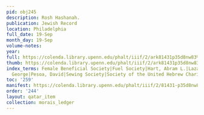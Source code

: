 ```yaml
---
pid: obj245
description: Rosh Hashanah.
publication: Jewish Record
location: Philadelphia
full_date: 19-Sep
month_day: 19-Sep
volume-notes:
year:
full: https://colenda.library.upenn.edu/phalt/iiif/2/ark81431p35d8nw83%2FSHA256E-s7490931--c168a48affdc4ef9ef4da7d83e038fe3c6beafdbc38de722c350c8f8592779d5.jpeg/full/3500,/0/default.jpg
thumb: https://colenda.library.upenn.edu/phalt/iiif/2/ark81431p35d8nw83%2FSHA256E-s7490931--c168a48affdc4ef9ef4da7d83e038fe3c6beafdbc38de722c350c8f8592779d5.jpeg/full/!200,200/0/default.jpg
index_terms: Female Beneficial Society|Fuel Society|Hart, Abram L.|Lazarus, Henry|Peabody,
  George|Pesoa, David|Sewing Society|Society of the United Hebrew Charities of Philadelphia
toc: '259'
manifest: https://colenda.library.upenn.edu/phalt/iiif/2/81431-p35d8nw83/manifest
order: '244'
layout: qatar_item
collection: morais_ledger
---
```

